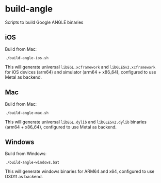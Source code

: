 # build-angle

Scripts to build Google ANGLE binaries

## iOS

Build from Mac:

```
./build-angle-ios.sh
```

This will generate universal `libEGL.xcframework` and `libGLESv2.xcframework` for iOS devices (arm64) and simulator (arm64 + x86_64), configured to use Metal as backend.

## Mac

Build from Mac:

```
./build-angle-mac.sh
```

This will generate universal `libEGL.dylib` and `libGLESv2.dylib` binaries (arm64 + x86_64), configured to use Metal as backend.

## Windows

Build from Windows:

```
./build-angle-windows.bat
```

This will generate windows binaries for ARM64 and x64, configured to use D3D11 as backend.
